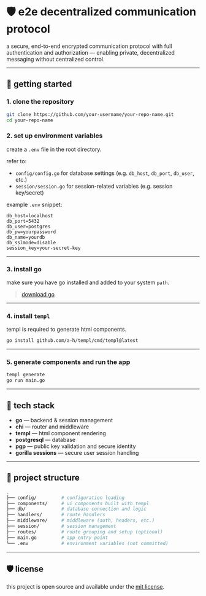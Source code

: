 # 🛡️ e2e decentralized communication protocol

a secure, end-to-end encrypted communication protocol with full authentication and authorization — enabling private, decentralized messaging without centralized control.

---

## 🚀 getting started

### 1. clone the repository

```bash
git clone https://github.com/your-username/your-repo-name.git
cd your-repo-name
```

### 2. set up environment variables

create a `.env` file in the root directory.

refer to:

- `config/config.go` for database settings (e.g. `db_host`, `db_port`, `db_user`, etc.)
- `session/session.go` for session-related variables (e.g. session key/secret)

example `.env` snippet:

```env
db_host=localhost
db_port=5432
db_user=postgres
db_pw=yourpassword
db_name=yourdb
db_sslmode=disable
session_key=your-secret-key
```

---

### 3. install go

make sure you have go installed and added to your system `path`.

> [download go](https://go.dev/dl/)

---

### 4. install `templ`

templ is required to generate html components.

```bash
go install github.com/a-h/templ/cmd/templ@latest
```

---

### 5. generate components and run the app

```bash
templ generate
go run main.go
```

---

## 🧩 tech stack

- **go** — backend & session management
- **chi** — router and middleware
- **templ** — html component rendering
- **postgresql** — database
- **pgp** — public key validation and secure identity
- **gorilla sessions** — secure user session handling

---

## 📂 project structure

```bash
.
├── config/         # configuration loading
├── components/     # ui components built with templ
├── db/             # database connection and logic
├── handlers/       # route handlers
├── middleware/     # middleware (auth, headers, etc.)
├── session/        # session management
├── routes/         # route grouping and setup (optional)
├── main.go         # app entry point
└── .env            # environment variables (not committed)
```

---

## 🛡️ license

this project is open source and available under the [mit license](license).
